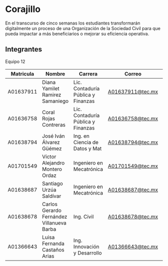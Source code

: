 # Corajillo
En el transcurso de cinco semanas los estudiantes transformarán digitalmente un proceso de una Organización de la Sociedad Civil para que pueda impactar a más beneficiarios o mejorar su eficiencia operativa.

## Integrantes

Equipo 12

| Matricula  | Nombre | Carrera| Correo | Salon |
| ------------- | ------------- | ------------- | ------------- | ------------- |
| A01637911	| Diana Yamilet Ramirez Samaniego	| Lic. Contaduría Pública y Finanzas |A01637911@tec.mx	| 101 |
| A01636758	| Coral Rojas Contreras	| Lic. Contaduría Pública y Finanzas | A01636758@tec.mx | 101 |
| A01638794	| José Iván Álvarez Güémez| Ing. en Ciencia de Datos y Mat	|	A01638794@tec.mx	| 102 |
| A01701549	| Víctor Alejandro Montero Ordaz | Ingeniero en Mecatrónica	|	A01701549@tec.mx	| 102 |
| A01638687	| Santiago Urzúa Saldívar	| Ingeniero en Mecatrónica	|	A01638687@tec.mx	| 102 |
| A01638678	| Carlos Gerardo Fernández Villanueva Barba	| Ing. Civil	|	A01638678@tec.mx	| 102 |
| A01366643	| Luisa Fernanda Castaños Arias	| Ing. Innovación y Desarrollo |	A01366643@tec.mx	| 102 |
